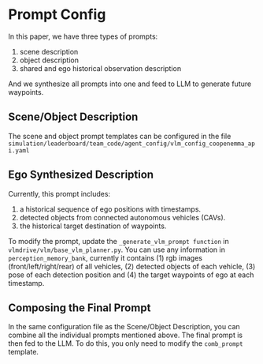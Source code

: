 # Prompt Config

In this paper, we have three types of prompts: 
1. scene description
2. object description
3. shared and ego historical observation description

And we synthesize all prompts into one and feed to LLM to generate future waypoints.

## Scene/Object Description
The scene and object prompt templates can be configured in the file `simulation/leaderboard/team_code/agent_config/vlm_config_coopenemma_api.yaml`

## Ego Synthesized Description
Currently, this prompt includes:

1. a historical sequence of ego positions with timestamps.
2. detected objects from connected autonomous vehicles (CAVs).
3. the historical target destination of waypoints.

To modify the prompt, update the `_generate_vlm_prompt function` in `vlmdrive/vlm/base_vlm_planner.py`. You can use any information in `perception_memory_bank`, currently it contains (1) rgb images (front/left/right/rear) of all vehicles, (2) detected objects of each vehicle, (3) pose of each detection position and (4) the target waypoints of ego at each timestamp.

## Composing the Final Prompt
In the same configuration file as the Scene/Object Description, you can combine all the individual prompts mentioned above. The final prompt is then fed to the LLM. To do this, you only need to modify the `comb_prompt` template.